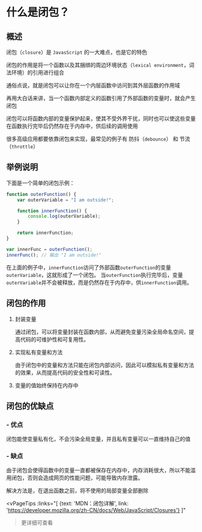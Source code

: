 # 什么是闭包？

## 概述

闭包（`closure`）是 `JavasScript` 的一大难点，也是它的特色

闭包的作用是将一个函数以及其捆绑的周边环境状态（`lexical environment`，词法环境）的引用进行组合

通俗点说，就是闭包可以让你在一个内层函数中访问到其外层函数的作用域

再用大白话来讲，当一个函数内部定义的函数引用了外部函数的变量时，就会产生闭包

闭包可以将函数内部的变量保护起来，使其不受外界干扰，同时也可以使这些变量在函数执行完毕后仍然存在于内存中，供后续的调用使用

很多高级应用都要依靠闭包来实现，最常见的例子有 防抖（`debounce`） 和 节流（`throttle`）

## 举例说明

下面是一个简单的闭包示例：

```js
function outerFunction() {
    var outerVariable = "I am outside!";

    function innerFunction() {
        console.log(outerVariable);
    }

    return innerFunction;
}

var innerFunc = outerFunction();
innerFunc(); // 输出 "I am outside!"
```

在上面的例子中，`innerFunction`访问了外部函数`outerFunction`的变量`outerVariable`，这就形成了一个闭包。
当`outerFunction`执行完毕后，变量`outerVariable`并不会被释放，而是仍然存在于内存中，供`innerFunction`调用。

## 闭包的作用

1. 封装变量

    通过闭包，可以将变量封装在函数内部，从而避免变量污染全局命名空间，提高代码的可维护性和可复用性。

2. 实现私有变量和方法

    由于闭包中的变量和方法只能在闭包内部访问，因此可以模拟私有变量和方法的效果，从而提高代码的安全性和可读性。

3. 变量的值始终保持在内存中

## 闭包的优缺点

### - 优点

闭包能使变量私有化，不会污染全局变量，并且私有变量可以一直维持自己的值

### - 缺点

由于闭包会使得函数中的变量一直都被保存在内存中，内存消耗很大，所以不能滥用闭包，否则会造成网页的性能问题，可能导致内存泄露。

解决方法是，在退出函数之前，将不使用的局部变量全部删除

<vPageTips :links="[
        {text: 'MDN：闭包详解', link: 'https://developer.mozilla.org/zh-CN/docs/Web/JavaScript/Closures'}
    ]"
>更详细可查看</vPageTips>
